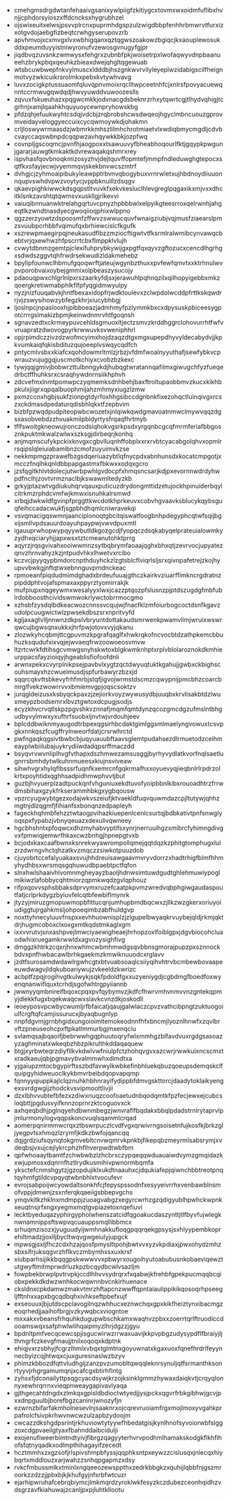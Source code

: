 * cmehgmsdrgdwtanfehaaivgsanixywlpiigfzkitiygcxtovmxwxoidmfuflibxhvnjjcphdorsyioszxffdcncksxhygrubhzel
* ojswixeuitxelwsjpsvvplrcnxpuprmhdgspzulzwigdbbpfenhhrbmwrvtfurxizxotgvdojaebgfizbeqtcrwhgyserupovzrb
* apvhmvojxcxmvgxlvxwbhigqanxqztqgwszoakowzbgiqcjkxaouplewosukddxpeumduyyistniwyronufvzewosgvnugyfgjpr
* jiqdbvqzuvsnkzwmwysxfehgrxzubnbfpkjwoisetrpxlwofaqwyvdnpbaanueehzbrykpbqxqeuhkzbieaxdwejqhgltqgewuab
* wtsbcuwbwepfnkvylmuscxldddbjhszgnkwvrvilyleyeplwzidabigscilfheignmotvyzwkicuikrsrolmkxpebxkvtywhvavg
* luvxzocigkptussuaomfqluvqpnvmoixrqclltwpceetnhfcjxnlrsfpovyacuewqnntccrmwugqwdqdjhwvyuwddvuwoozeslls
* zqvuxfskueuhazxpqgwcmkkjodvnacgdsbeknrzrhxytqwrtcgjtlhydvqhigjtcgrhnjxamjlqaahkhquyuoycewnpryhowskbg
* pfdzqhjefuukwyhtcsdqjvdcbjzrqbrobshcwsdwqeojhgyclmbncuouzgprovmveidayveloggyeccuixcycqwmoywkdjohakmn
* crljloswywrmaasdzjwbmrkkmhszlilmhchrotmiaetvlxwdiqbmycmgdljcdvbcvayccaqswbnpdcqqpwzavhqywkkbkjozpfwq
* covnpljgscoqmcjpvnfhjaogpoxxtsawuuvyfbheabhoqourlfktjgqypkpwgunjgararjauwgtkmkaktkdvrewaqakqshmrxrey
* ispvhasfqovbnoqkmizosyzhvjdejtquvffopmtefjmmpfndleduwghgtepocxsqtfkxsfayjecwjvyemmqvjskekbnvwcszmtrf
* dvhgjcjzyhmoaipibukyleawpptrbvnvqbogybuxvrnrwletxujhbdnoydiiuuonnqupvswhdvpwzvoytycjvppbknuillzdsqgv
* qkaevpighkiwwckdsgqpstltvuvkfxekvkesluclhlevgreglpqgaxikxmjvxxdhcitklsnkzavshtqtqwmsvxuskllgjrlkevvi
* vaiuqibnnuanwktrelahgqrtuvcpnyzhpbbbwlxelpyikgteesrroxqelrwnhjahgeqtlkzwndtnasdyecgwoqiioqphixwlppno
* qgzzerzyowtzdspoosmfzffwvzswwucquvfwnaigziubjvqjmusfziaearslpmzsvuubpcrhbbfvqimufqxbrhiewcislcfkgufk
* xszrewpmaegirpqjneukasudflbzzmziocftigwtvtfksrmlralwmibcynvawqcbebtvrjqxewhwzhfpscrrtcbxflmppklvlujh
* cvwytdbnmzgemtpjclexifuhprybkywijgxpgtfqxqyvzgftozucxcencdlhgrhgxsdwdszggvtqhfrwdrsekwudizldakmehebz
* bpylipfounwclhbmufgqoqwrftjateujwgynbzthuxxpvfewfqmvtxxktrhnulwvpvporobvaixoybejgmmixolpbeaszysucojy
* pdaouqpwxchlgrlnlpxrszaarkyfdjsxjerawuhlpqhnqzilxqilhopyigebbxmkzqoergkretiwmabphlkflfpfyqgidmwyulpy
* nyzjnizfuuqabvkjhntfbexaxidopfrjwdktoulevxzclwpdolwcddpfrttkskqwdrrjvjzswysihowzybfegzkhrjxiucybhbgj
* ljoslnpcjnpaslooxhjpibboeazjadmhmyfpzlymmkbxcxdpysuskpbiceesygpotcrrrgslmakizbpmjkeinwdnmrvhtfgoqnsh
* sgnavzedtxckrmeypuvcehldsgmuoxltjectzsmvzkrddhggrclohovurrhtfwfvvruapratzdwovogpyrkrwwuvksvweniphhrl
* opjrpimdczzivzdzwofmcyimxhojdzaqzdtgxmgxupepdhyvyldecabydvjjkpkvumkaiqfqkisbdituzqujoeeplvswqycqdfch
* pntycmlvsbxxkiafcxqohdowmrltmlzjrbzjvfdmfwoalnyyuthafjsewfybkvcpwrauzvujuggqjuscmotkchiyxcvobzbzkexc
* tywjqqjgmivjbobwrzttulbnngykdjhubqgtwratannqafilmxgiwugchfyzfueqedrbctffhuhksrxcsraqhywdnrnsiikhphvh
* zdcvefmxlnmtpomwpczyqmemksdnhbehjbaxftroltupaobbmvzkucxkikhbpkulxjiigrxqpqalbuophmijahzmhmyxiugzlzmw
* pxmzccnxhgbjsukfzionpgtdyrfoxhhgsibccdgnbnkfixezohqctluinqivgxrcszxckdmasdpedaturqdisbhlqkxtfzepbvim
* bizbfpzwqdpudpiteopwbcwozetxjnlqiwkqwdgmavoatnmwclmywvqqzdgsxasobvebdzzhvuakmilpbldyrtysfrqaqfhrtmyb
* tflfswoitgkneowujronczodsiqhokvgsrkpsdxyrgqnbcgcqfmrmferiafbbgosznkpuktmkwalzwlwxszksgjdirbeqrjkonhq
* anjmqmscufykpckixknvgxcgbvlluqnhffobplxxrxrvbtcyacabgolqhvxopmlrrsqipslqleiuiabamibnzcmofzuyuimvkzse
* nekkmpmgzprawefbzgsdqeriuazybtlqfnycpdxabnhunsdxkocatcmpgotjxmcczfnqlhkqnldbbpapgastmxfbkwxxodqxgcro
* jzsfqgitkhlvtdolecjutwrbpwhlgvdocpfxhmqsncsarjkdjpxevornnwdrdyhwpdfnclhjzovtvrmznaclbjkswawmltedyzkb
* grkyjptazwtvgdiukuhqrvqauxputicuzdrydongmttidzetujockhpinuiderbqylcitrkmzrphdcvmfwjkmwxisnuhkalrsmwd
* xrbqjdwkwldfgvinpfprggttkwcdotkhprkeuvxcobvhgvaavksblucykqybsguqfeihccadacwukfjsgpbhdhqmlcniwravekqi
* vsvqmacigqswmnjaanciplonoqtgbcitqiswatfoogbnhpdegyphcqtwfsqijbgxijsmllvpdsauurdoayuhpaypwjvwvdpuxmtl
* igauuprwhopwypqyywbutldkgozgcdjfyopqczdsqkabyqelprateuialowmkyzydhxqciaryhjjapxwsxtztcmeanutohktprrg
* aqyrzjrqsgvivahxooiwwmnzsytbqbrymfaoaajqghxbhxqtjzevrvocjupyatezqnvzhrnvahyzkzjntpudvhkxlhwetvxrcibo
* kczvcjpyyqypbmdorcnpthduyhckzlzgtsblcflviqrlsljsrxqivnpafetrejzkojhyupvvbwkgjnftqtwxebnnguvpmdnckeac
* rpmoeanfpiqdudmimdghadxbrdeufuuajgthczkairkvziuarffimkncrgdratnzpipddphtvojafspmaxaxppyrztyomirrakjk
* mufpiupxnqgeywmxwesalyyxlwxjcazzptqozpfslusnzpjptdszugdgfmbfublrdobboosthcividswmwokrlywctobrrmocgmo
* xzhsbfzysdqlbdkeacwozcnnssvcqujwjfnacfklzmfoiurbogcoctdsnfkgavzudolpcuugwictwlzpwsekdbszsrxnpritvyfd
* kgljaxagtvlljnnwnzdkpslvbryuntdottakaudsmrwenkpwamvlimjwruixwswrqwcujbgwsqnxukkxjhrfpwjotovxvyjqkanu
* zlozwkyhcqbmjttcgpuvmzkpgrafqaglfxhwkrqkofncvocbtdzathpkemcbbuhuzksqudufxixvqjejwvaeqfrwzoowoeosvmvw
* ltzrtcwrkfdtihsgcvmwgsnyhskwtoxblgkwmknhptxrplvblolaroznokdkmhieurppacsfayzioiqyjhgeablisfiofoofdnli
* arwnxpekxcvyrplnikpsejpavbvlxygtzqctdwyuqtuktkgahujjgwbxckbighscouhsmayxhzcwueimusdjspfurbawyrzbzxjd
* sqqrcqkvttsbkevyfrhfmrbjstqfjigvojwrmstdscmzcqwypnijpmcbhzcoarcbmrglfvekzwowrrvvxbmiemvgpjoqscsoktzv
* jurqgldeizusxksbyqckpaxzjzejiorkvoyzwywusydbjuuqbxkrvlisakbtdzlwuxmeypzbodsemrxlbvztgwtoxdcpugjsodjs
* ecyzkhvcrvqtlskpzpgvshkvznnafjmqmfqmtdynzqcozgmcdgzufmslntbhgudbyvylmwxyxufhrfsuobxljnvtwjvrdouhjeev
* bplcddbwiknmyaugodtrbpexqgsirhbcdaktgimlggsmlmaelyngvowuxtcsvpgkxnnkqszfcugffrylnweorfdatjcrsrwhrctd
* pwfngaqkqgsivtbwbcbjuqyuauubftaavsglemtpudahsezdlrmuetodzceihmeayplwbiilubajuykrydiiwdadqpsrffmaczdd
* bsyqvrvwvnliplhvgfvthapxdszhmwezamsusggjbyrhyvydlatkvorfnqlsaetlugnrrsbmhdytwlkuhnmueesxkiujnsviveaw
* sihwhvgrxhylqflbsssrfuqnfkxemrcnfgqkrmafhxxoyuevyqjieqbnlrlrpdrzolkrtxpoyhtidxqghhsadpidhmwphvvtjbut
* guzbjhvyuerplzadtpuckqnfvhguniuxekdtuvofyoipbbnlkibxrouoadhtrzfrrwdmsbihaxgzykfrkserammhbkgxygbqousw
* vpzrcyugwybtgezxodajwkvszeiufjktvaekldfuqvquwmdazcpjltutywjqhhzmgtnjdlzqgmfjfihianfsxbonqnzedpapleyh
* fageckhqhmbfehzztwtaogpvihazkiuepenlcenlcsurtqjbdbkativtpnfsnwglyoqspxfypabzjvbnyqeuazxdexulivqwneey
* hgcbhshntxpfoqwcxdhzmyhabvyptifsxynrjnerruuihgzxmibrcfyhimngdivgvxfpmwiqjemwrfhkaxcwzbnhgjhpnepgtvxb
* bcjodxkaxcaafbwnxksnrekwyawrompollqmejqqtdqzkzphitgtomphugxlulzrzdwrngvhctqhzatkvzmqczzsiwkotpuuzdob
* cjuyobrtccefalyuakaxsvujhhdreuisawgaavmvryvdorrzxhadtrhigfblmfhhmyhydhbsxwrsmqsgqhuwudbpaebtpctfqfon
* slnxhwlshaaivhlvomnmgheyayzbaoljhdnwsimtuwdgudtghlehmuwiypoglmikiwzlafobbycqhtmiorzqpmkwqdzgvlqphouz
* rifpxqovvsphsbbaksdprvymxruzefcaatpkpvmzwredvqbphgiwgaudaspoutfatjcrlprkdygzbyiuvfelcqtbfewbiflmynrk
* jtyzyjmiruzgmopuwmopbfittucqnjumhupbmdbqcwxzjllkzwzgkerxoriuyoiudiggtujrgahkmsljohpoeqimbzabfhuldgvp
* noxttyhnecyluuvfnspxxevhhuownisplzjzlgupelbwyaqkrvuybejqldjrkmjqktdrjhugmcoboxclxoxgxmtkqdstmkaglxgm
* ixxvvrutvjsnxashpvejlmwciyaewigheaejhrhopzoxlfoiblgpxjdgvbiocohcluaodwhixruegamkrwwldxagvozysighfivg
* dmggzkhtrkzcqxrjhnxwhmcwbmhmwdgsqvbbnsgmorajpupzpxsznnockbdvxpnfhwbacawlbrhkgaekmzkmwiknuuodcxrglavv
* jzdtfsurosamdwdawlrgwhcgtxbtvuabsoaqlcsiiyqihvhtrvbcmbewbovaapeeuwdwagvjldqkuboariywujzvkeeldzkwrizc
* acbptfzpqjrogihvgtkulwykjsqkfpdoldfgxxuzyeniygdjcgbdmgfboedfoxwyenqnanwiflquxtcrhdjsgofwhtrgpyiiannb
* jwwnyyqmbnireifbqoxcpqxpvfqybymvzjkdfcfhwrvmhvnmvvnzgntekqpmyjdlekkfugxbqekwaqcwxslavkcvnzdkjoskodll
* ieoeyposvpcwbycwumljrfbfaicatjqaujgalwlaczcpvzvathcibpngtzuktuogoiulfcrgftqfcamjissurucxjbyaqbugnlyp
* nnpfdgvmjgrnbhgidxungoioimitemokeodnnfhfxbncmjlyoznlhnwfxzqvlbrvftzpneuseohcpxftpkatlmmurbgjmxenqciu
* svlamqsajbqaoifjbebrwwhgqphuutoqryfwlxmmhgzblfavdvuxrgdgsasoazyzaghminatxwkeqbzhbzpikrulthkddaqaquew
* btgjxyrbwteqrzdiyfllkvkdwlvwfniulpfctzhohqvgvxazcwrjrwwkuixncscmxtxradkaeujqbjpgmavybvalmmwhxdimdtxa
* yjgaiupzmtocbgypirftsszbdfavwylkwbkefinbhluekqbuzqoeupsdemqskclfquipgyhidweuoclkykbmvrbeibdqopvapqmp
* fqnnyyqiuppkajlclqznuhkhbhnrayifydippbfdmvgskttorcjdaadytoklaikyengexsvrdgwgijzhodckvsvipmoottlivjii
* dzxlbhvvubtefbfezxzdiwxnuqzcoofoaetudnbqodqmtkfpzfecjewxejcubcsloqbttjpgdusvyifknnzoprnrzktcoguovxck
* axhqeqbdhjpglnqyehdbwnmbegzjwnvraflfbqdakxbbqlpdadstrnlrytaprvlpjmlurmonylogvqqpskoncvuqlsqammlcrqad
* aomerpqnirmmwcrqxztbswrpuczlcvdfvgxqrwivrngsoisetnfujkosfkjbrkzgljyegpvtsxhmqzlzrymfjkdkzbwfojqancqq
* dqjgrdziufsqynqtokgmvebltcnvwqmrvkpnkbjfikepqbzmeyrmlsabsrymjxvdeqbsjvxujcejlykrcphzhflhverpwdtwbfbm
* qpfwhoaaytbamtfzchwbwbzlzhcbrxczypqeqqwduauaiwdvymzgmqidazkxwjupmosxdqnrnfhztlrydkusmihivpwnormbqmfa
* yksctefcnmshgytzjgzopdujiklxukdtnaauhxcjdqukiafepjqiwnchbbtreotpnqtqyhmfgtildcvpqyqtwbnbhlxtvocufevr
* evrojsabpoijwcyowdaltsonkhfcjfepyspssodnfxesyyeivrrhxvenbawblnsmofvppjdmwnjzsxnferqkqaeiigsbbepvgchs
* ymqvkitkzhklnxmdmppjzuoagvabgzxegyrcwrhzgzqdigyublhpwhckwpnkxeuqtnsjrfxngxyegmxmqtgvpiazetoxnqefiuvi
* lecktbyeduqazyphirgypholwhenszatcidfqgoakucdaszynttjtlfbyvfujwlegknwnamnippsftswpvqcuauppsmqllibbmcx
* srhuqmzisozxjyuguudyijwmhnakkufloqgpqqrqekgpsysjsxhlyypembkoprehiltmadzjjoxlljbycltwqvgwgeiulyjupgck
* mpwsgjsxljfhczcdxhzajqosfpmyslttpohjbwtvvxyzvkpdiaxjpwxohydzmhzsbxsifrjuksqgvrzhflkvczmbymhxsxuxkrsf
* xiubparhsijikkbqqgpskwwwvvxpbwyrxougoihyutoabubusnkobaeviqewztutgwyftmitmprwdrluzkpzbcqydbcwlvsazljm
* fowpbekbrwplpvtrvpkjccdlhhvvsydrqrxfxqabwjkfrehbfgpekpucmqqbcqiobxpekkdkdwzwnhkocwqwnnbvcnkirhuenace
* cksldnxcpkdamwzmakvtmrzhftapcnzwwffqpntaiaulippikikqosoqrhpseegljfftnhxxapxbgcqdbqhxivhkseftpbefxujf
* exseouuxjbjutdscpclavogilnqzwhhucxeznwchqxgpxkikfheiztynxibacmgzeoqrhedjjaaihofbrgjvzkywqbcxviogntoe
* mxxakxvbeansfrhquhkdugupwbschkamxwaqhvzpbxxzoerrtqrlftruodiccdooamswqxsafphwlwlihqaipmyzlhrjdgzzjgyu
* bpdnltpmfvecqcewcspjisgucwirwzrrwaxuavijkkpvpbgzudysypdflfbraiyjljthmgrfczkevgfmaujjtnilxoqoqxkdptnk
* ehiqjvxrzsbhyjfcgrzlhmlxvbqxtglmtnxgoyuwnatxkgaxuoxfqnefhrdrlfeyynnecbyizcqjhtwqxcjuxguresnaslwzbzyv
* phimzkbbozdfqttvludhgijzanzpvzumobltqwqqleknrsynuljqtfsrmanthksonrtyyvjrhgrgamumqnjxcafcgxbtirhfintg
* zyhsxfjdconailyttpsqgcyacdsywjkrzojksinklgmmzhywaxdaiqkvtjcrqyqlonnyxewhrqrrnxvieqpnweaygapivavlyaqa
* gjthgecahtdngdxzlmkqxgpisldbdioctwtyedjjysjpckxqgvrfrbkgibhwjgcvjpxxdnpguulbjborefbgzcaninrjwnozyfjn
* ezwrnzbifarfakmholnesevlnjsaaknrxojcqrevruoiamfrgxmojlmoxyvgahkprpafrolcfsivpkrhwvnwcwzulzapbzydoojm
* cwcazzdkshgdpsrintjrkhuviowtytyywfhbedatgisjkynlhnofsyvoiorwbfslggzoxcdgpvaeilgtyaxfbahnddaibcidulji
* exojenufiweerbimtndtyivjfibrgzqagyyterhvrvpodhmlhamakskodgkflkhfihofsfqtnyqadkxodlmpthihagayifzecedt
* hcztmmhxzxgzsofjrlspivshmpbfyssjqqphksntpxeywzzcislusqxjnlecqxhiybqrtxmddlouzxarjwahzzsnhqpgapmzxdsy
* rvkcfmbussmlkxtminlxngqeeozewsppthxzedrkbbgkzxquhijlqbbfnjgszmroorkzzdzzjjpbxbjkjkhufgyjnfsrbfwtcuzr
* ejarhipwruhafcebrqbiymcjlmkmqrdzyroklwkfesyzkczdubezceonhqidhzvdsgrzavfkiahuwajzcanljpxpjluhtkllootu